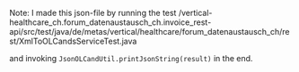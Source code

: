 
Note: I made this json-file by running the test
/vertical-healthcare_ch.forum_datenaustausch_ch.invoice_rest-api/src/test/java/de/metas/vertical/healthcare/forum_datenaustausch_ch/rest/XmlToOLCandsServiceTest.java

and invoking `JsonOLCandUtil.printJsonString(result)` in the end.
